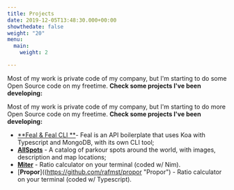 ```yaml
---
title: Projects
date: 2019-12-05T13:48:30.000+00:00
showthedate: false
weight: "20"
menu:
  main:
    weight: 2

---
```

Most of my work is private code of my company, but I'm starting to do some Open Source code on my freetime. **Check some projects I've been developing:**

Most of my work is private code of my company, but I'm starting to do more Open Source code on my freetime. **Check some projects I've been developing:**

* [**Feal & Feal CLI **]()- Feal is an API boilerplate that uses Koa with Typescript and MongoDB, with its own CLI tool;
* [**AllSpots**]() - A catalog of parkour spots around the world, with images, description and map locations;
* [**Miter**](https://github.com/rafmst/miter "Miter") - Ratio calculator on your terminal (coded w/ Nim).
* [**Propor**]((https://github.com/rafmst/propor "Propor") - Ratio calculator on your terminal (coded w/ Typescript).